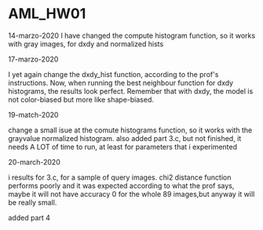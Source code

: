 # AML_HW01

14-marzo-2020
I have changed the compute histogram function, so it works with gray images, for dxdy and normalized hists


17-marzo-2020

I yet again change the dxdy_hist function, according to the prof's instructions. Now, when running the best neighbour function for dxdy histograms, the results look perfect. Remember that with dxdy, the model is not color-biased but more like shape-biased.


19-match-2020

change a small isue at the comute histograms function, so it works with the  grayvalue normalized histogram. also added part 3.c, but not finished, it needs A LOT of time to run, at least  for  parameters that i experimented

20-march-2020

i  results for 3.c, for a sample of query images. chi2 distance function performs poorly and it was expected according to what the prof says, maybe it will not have accuracy 0 for the whole 89 images,but anyway it will be really small. 

added part 4
